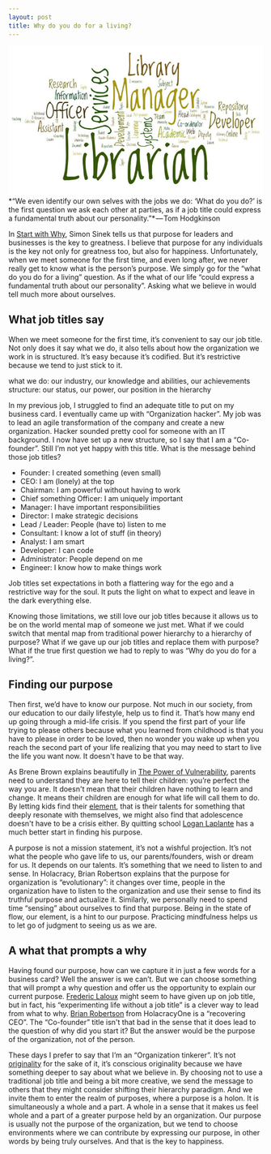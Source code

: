```yaml
---
layout: post
title: Why do you do for a living?
---
```

<img src="/images/fulls/paulstainthorp_jobtitles.jpg" class="fit image" title='Photo credit: Paul Stainthorp 2011'>
*“We even identify our own selves with the jobs we do: ‘What do you do?’ is the first question we ask each other at parties, as if a job title could express a fundamental truth about our personality.”* — Tom Hodgkinson

In [Start with Why](http://www.ted.com/talks/simon_sinek_how_great_leaders_inspire_action), Simon Sinek tells us that purpose for leaders and businesses is the key to greatness. I believe that purpose for any individuals is the key not only for greatness too, but also for happiness. Unfortunately, when we meet someone for the first time, and even long after, we never really get to know what is the person’s purpose. We simply go for the “what do you do for a living” question. As if the what of our life “could express a fundamental truth about our personality”. Asking what we believe in would tell much more about ourselves.

## What job titles say

When we meet someone for the first time, it’s convenient to say our job title. Not only does it say what we do, it also tells about how the organization we work in is structured. It’s easy because it’s codified. But it’s restrictive because we tend to just stick to it.

what we do: our industry, our knowledge and abilities, our achievements
structure: our status, our power, our position in the hierarchy

In my previous job, I struggled to find an adequate title to put on my business card. I eventually came up with “Organization hacker”. My job was to lead an agile transformation of the company and create a new organization. Hacker sounded pretty cool for someone with an IT background. I now have set up a new structure, so I say that I am a “Co-founder”. Still I’m not yet happy with this title. What is the message behind those job titles?

+ Founder: I created something (even small)
+ CEO: I am (lonely) at the top
+ Chairman: I am powerful without having to work
+ Chief something Officer: I am uniquely important
+ Manager: I have important responsibilities
+ Director: I make strategic decisions
+ Lead / Leader: People (have to) listen to me
+ Consultant: I know a lot of stuff (in theory)
+ Analyst: I am smart
+ Developer: I can code
+ Administrator: People depend on me
+ Engineer: I know how to make things work

Job titles set expectations in both a flattering way for the ego and a restrictive way for the soul. It puts the light on what to expect and leave in the dark everything else.

Knowing those limitations, we still love our job titles because it allows us to be on the world mental map of someone we just met. What if we could switch that mental map from traditional power hierarchy to a hierarchy of purpose? What if we gave up our job titles and replace them with purpose? What if the true first question we had to reply to was “Why do you do for a living?”.

## Finding our purpose

Then first, we’d have to know our purpose. Not much in our society, from our education to our daily lifestyle, help us to find it. That’s how many end up going through a mid-life crisis. If you spend the first part of your life trying to please others because what you learned from childhood is that you have to please in order to be loved, then no wonder you wake up when you reach the second part of your life realizing that you may need to start to live the life you want now. It doesn't have to be that way.

As Brene Brown explains beautifully in [The Power of Vulnerability](http://www.ted.com/talks/brene_brown_on_vulnerability), parents need to understand they are here to tell their children: you’re perfect the way you are. It doesn't mean that their children have nothing to learn and change. It means their children are enough for what life will call them to do. By letting kids find their [element](https://www.youtube.com/watch?v=KDhhIghXxfo), that is their talents for something that deeply resonate with themselves, we might also find that adolescence doesn't have to be a crisis either. By quitting school [Logan Laplante](https://www.youtube.com/watch?v=c0H7b9faIBo) has a much better start in finding his purpose.

A purpose is not a mission statement, it’s not a wishful projection. It’s not what the people who gave life to us, our parents/founders, wish or dream for us. It depends on our talents. It’s something that we need to listen to and sense. In Holacracy, Brian Robertson explains that the purpose for organization is “evolutionary”: it changes over time, people in the organization have to listen to the organization and use their sense to find its truthful purpose and actualize it. Similarly, we personally need to spend time “sensing” about ourselves to find that purpose. Being in the state of flow, our element, is a hint to our purpose. Practicing mindfulness helps us to let go of judgment to seeing us as we are.

## A what that prompts a why

Having found our purpose, how can we capture it in just a few words for a business card? Well the answer is we can’t. But we can choose something that will prompt a why question and offer us the opportunity to explain our current purpose. [Frederic Laloux](http://be.linkedin.com/pub/frederic-laloux/0/174/108) might seem to have given up on job title, but in fact, his “experimenting life without a job title” is a clever way to lead from what to why. [Brian Robertson](http://www.linkedin.com/pub/brian-robertson/0/182/517) from HolacracyOne is a “recovering CEO”. The “Co-founder” title isn't that bad in the sense that it does lead to the question of why did you start it? But the answer would be the purpose of the organization, not of the person.

These days I prefer to say that I’m an “Organization tinkerer”. It’s not [originality](http://siliconvalleyjobtitlegenerator.tumblr.com/) for the sake of it, it’s conscious originality because we have something deeper to say about what we believe in. By choosing not to use a traditional job title and being a bit more creative, we send the message to others that they might consider shifting their hierarchy paradigm. And we invite them to enter the realm of purposes, where a purpose is a holon. It is simultaneously a whole and a part. A whole in a sense that it makes us feel whole and a part of a greater purpose held by an organization. Our purpose is usually not the purpose of the organization, but we tend to choose environments where we can contribute by expressing our purpose, in other words by being truly ourselves. And that is the key to happiness.
